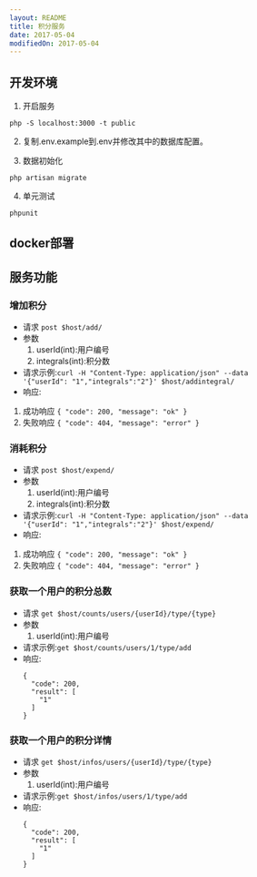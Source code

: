 ```yaml
---
layout: README
title: 积分服务
date: 2017-05-04
modifiedOn: 2017-05-04
---
```

## 开发环境
1. 开启服务
```
php -S localhost:3000 -t public
```
2. 复制.env.example到.env并修改其中的数据库配置。

3. 数据初始化
```
php artisan migrate
```
4. 单元测试
```
phpunit
```

## docker部署

## 服务功能
### 增加积分
  - 请求 `post $host/add/`
  - 参数
    1. userId(int):用户编号
    2. integrals(int):积分数
  - 请求示例:`curl -H "Content-Type: application/json" --data '{"userId": "1","integrals":"2"}' $host/addintegral/`
  - 响应:
   1. 成功响应
     ```
     {
     "code": 200,
     "message": "ok"
     }
     ```
   2. 失败响应
     ```
     {
     "code": 404,
     "message": "error"
     }
     ```
### 消耗积分
  - 请求 `post $host/expend/`
  - 参数
    1. userId(int):用户编号
    2. integrals(int):积分数
  - 请求示例:`curl -H "Content-Type: application/json" --data '{"userId": "1","integrals":"2"}' $host/expend/`
  - 响应:
   1. 成功响应
     ```
     {
     "code": 200,
     "message": "ok"
     }
     ```
   2. 失败响应
     ```
     {
     "code": 404,
     "message": "error"
     }
     ```

###  获取一个用户的积分总数
  - 请求 `get $host/counts/users/{userId}/type/{type}`
  - 参数
    1. userId(int):用户编号
  - 请求示例:`get $host/counts/users/1/type/add`
  - 响应:
    ```
    {
      "code": 200,
      "result": [
        "1"
      ]
    }
    ```
###  获取一个用户的积分详情
  - 请求 `get $host/infos/users/{userId}/type/{type}`
  - 参数
    1. userId(int):用户编号
  - 请求示例:`get $host/infos/users/1/type/add`
  - 响应:
    ```
    {
      "code": 200,
      "result": [
        "1"
      ]
    }
    ```